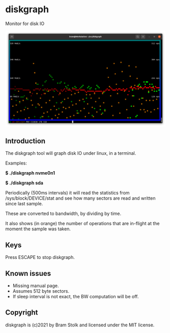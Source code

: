 # diskgraph
Monitor for disk IO

![screenshot](images/screenshot0.png "screenshot")


## Introduction

The diskgraph tool will graph disk IO under linux, in a terminal.

Examples:

**$ ./diskgraph nvme0n1**


**$ ./diskgraph sda**


Periodically (500ms intervals) it will read the statistics from /sys/block/DEVICE/stat and see how many sectors are read and written since last sample.

These are converted to bandwidth, by dividing by time.

It also shows (in orange) the number of operations that are in-flight at the moment the sample was taken.

## Keys

Press ESCAPE to stop diskgraph.

## Known issues

* Missing manual page.
* Assumes 512 byte sectors.
* If sleep interval is not exact, the BW computation will be off.

## Copyright

diskgraph is (c)2021 by Bram Stolk and licensed under the MIT license.

